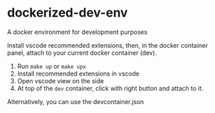 # dockerized-dev-env
 A docker environment for development purposes


Install vscode recommended extensions, then, in the docker container panel,
attach to your current docker container (dev).


1. Run `make up` or `make upx`
2. Install recommended extensions in vscode
3. Open vscode view on the side
4. At top of the `dev` container, click with right button and attach to it.


Alternatively, you can use the devcontainer.json
